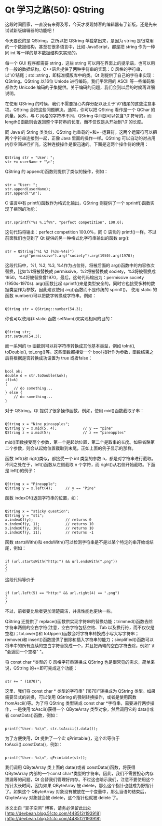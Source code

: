 # Qt 学习之路(50): QString

这段时间回家，一直没有来得及写，今天才发现博客的编辑器有了新版。还是先来试试新版编辑器的功能吧！

今天要说的是 QString。之所以把 QString 单独拿出来，是因为 string 是很常用的一个数据结构，甚至在很多语言中，比如 JavaScript，都是把 string 作为一种同 int 等一样的基本数据结构来实现的。

每一个 GUI 程序都需要 string，这些 string 可以用在界面上的提示语，也可以用作一般的数据结构。C++语言提供了两种字符串的实现：C 风格的字符串，以'\0‘结尾；std::string，即标准模版库中的类。Qt 则提供了自己的字符串实现：QString。QString 以16位 Uniode 进行编码。我们平常用的 ASCII 等一些编码集都作为 Unicode 编码的子集提供。关于编码的问题，我们会到以后的时候再详细说明。

在使用 QString 的时候，我们不需要担心内存分配以及关于'\0'结尾的这些注意事项。QString 会把这些问题解决。通常，你可以把 QString 看作是一个 QChar 的向量。另外，与 C 风格的字符串不同，QString 中间是可以包含'\0'符号的，而 length()函数则会返回整个字符串的长度，而不仅仅是从开始到'\0'的长度。

同 Java 的 String 类类似，QString 也重载的+和+=运算符。这两个运算符可以把两个字符串连接到一起，正像 Java 里面的操作一样。QString 可以自动的对占用内存空间进行扩充，这种连接操作是恨迅速的。下面是这两个操作符的使用：

```

QString str = "User: ";  
str += userName + "\n"; 
```

QString 的 append()函数则提供了类似的操作，例如：

```

str = "User: ";  
str.append(userName);  
str.append("\n");
```
 
C 语言中有 printf()函数作为格式化输出，QString 则提供了一个 sprintf()函数实现了相同的功能：

```

str.sprintf("%s %.1f%%", "perfect competition", 100.0); 
```

这句代码将输出：perfect competition 100.0%，同 C 语言的 printf()一样。不过前面我们也见到了 Qt 提供的另一种格式化字符串输出的函数 arg():

```

str = QString("%1 %2 (%3s-%4s)")  
      .arg("permissive").arg("society").arg(1950).arg(1970); 
```

这段代码中，%1, %2, %3, %4作为占位符，将被后面的 arg()函数中的内容依次替换，比如%1将被替换成 permissive，%2将被替换成 society，%3将被替换成1950，%4将被替换曾1970，最后，这句代码输出为：permissive society (1950s-1970s). arg()函数比起 sprintf()来是类型安全的，同时它也接受多种的数据类型作为参数，因此建议使用 arg()函数而不是传统的 sprintf()。
使用 static 的函数 number()可以把数字转换成字符串。例如：

```

QString str = QString::number(54.3); 
```

你也可以使用非 static 函数 setNum()来实现相同的目的：

```

QString str;  
str.setNum(54.3); 
```

而一系列的 to 函数则可以将字符串转换成其他基本类型，例如 toInt(), toDouble(), toLong()等。这些函数都接受一个 bool 指针作为参数，函数结束之后将根据是否转换成功设置为 true 或者false：

```

bool ok;  
double d = str.toDouble(&ok);  
if(ok)  
{  
    // do something...  
} else {  
    // do something...  
} 
```

对于 QString，Qt 提供了很多操作函数，例如，使用 mid()函数截取子串：

```

QString x = "Nine pineapples";  
QString y = x.mid(5, 4);            // y == "pine"  
QString z = x.mid(5);               // z == "pineapples" 
```

mid()函数接受两个参数，第一个是起始位置，第二个是取串的长度。如果省略第二个参数，则会从起始位置截取到末尾。正如上面的例子显示的那样。

函数 left()和 rigt()类似，都接受一个 int 类型的参数 n，都是对字符串进行截取。不同之处在于，left()函数从左侧截取 n 个字符，而 right()从右侧开始截取。下面是 left()的例子：

```

QString x = "Pineapple";  
QString y = x.left(4);      // y == "Pine" 
```

函数 indexOf()返回字符串的位置，如：

```

QString x = "sticky question";  
QString y = "sti";  
x.indexOf(y);               // returns 0  
x.indexOf(y, 1);            // returns 10  
x.indexOf(y, 10);           // returns 10  
x.indexOf(y, 11);           // returns -1 
```

函数 startsWith()和 endsWith()可以检测字符串是不是以某个特定的串开始或结尾，例如：

```

if (url.startsWith("http:") && url.endsWith(".png"))  
{  
} 
```

这段代码等价于

```

if (url.left(5) == "http:" && url.right(4) == ".png")  
{  
} 
```

不过，前者要比后者更加清楚简洁，并且性能也更快一些。

QString 还提供了 replace()函数供实现字符串的替换功能；trimmed()函数去除字符串两侧的空白字符(注意，空白字符包括空格、Tab 以及换行符，而不仅仅是空格)；toLower()和 toUpper()函数会将字符串转换成小写大写字符串；remove()和 insert()函数提供了删除和插入字符串的能力；simplified()函数可以将串中的所有连续的空白字符替换成一个，并且把两端的空白字符去除，例如"   \t   ”会返回一个空格" "。

将 const char *类型的 C 风格字符串转换成 QString 也是很常见的需求，简单来说，QString 的+=即可完成这个功能：

```

str += " (1870)"; 
```

这里，我们将 const char * 类型的字符串" (1870)"转换成为 QString 类型。如果需要显式的转换，可以使用 QString 的强制转换操作，或者是使用函数 fromAscii()等。为了将 QString 类型转成 const char *字符串，需要进行两步操作，一是使用 toAscii()获得一个 QByteArray 类型对象，然后调用它的 data()或者 constData()函数，例如：

```

printf("User: %s\n", str.toAscii().data()); 
```

为了方便使用，Qt 提供了一个宏 qPrintable()，这个宏等价于 toAscii().constData()，例如：

```

printf("User: %s\n", qPrintable(str)); 
```

我们调用 QByteArray 类上面的 data()或者 constData()函数，将获得 QByteArray 内部的一个const char*类型的字符串，因此，我们不需要担心内存泄漏等的问题，Qt 会替我们管理好内存。不过这也暗示我们，注意不要使用这个指针太长时间，因为如果 QByteArray 被 delete，那么这个指针也就成为野指针了。如果这个 QByteArray 对象没有被放在一个变量中，那么当语句结束后，QbyteArray 对象就会被 delete，这个指针也就被 delete 了。

本文出自 “豆子空间” 博客，请务必保留此出处 [http://devbean.blog.51cto.com/448512/193918](http://devbean.blog.51cto.com/448512/193918)